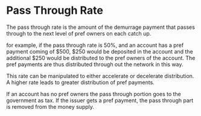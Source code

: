 # Pass Through Rate



The pass through rate is the amount of the demurrage payment that passes through to the next level of pref owners on each catch up.



for example, if the pass through rate is 50%, and an account has a pref payment coming of $500, $250 would be deposited in the account and the additional $250 would be distributed to the pref owners of the account. The pref payments are thus distributed through out the network in this way.



This rate can be manipulated to either accelerate or decelerate distribution. A higher rate leads to greater distribution of pref payments.



If an account has no pref owners the pass through portion goes to the government as tax. If the issuer gets a pref payment, the pass through part is removed from the money supply.
